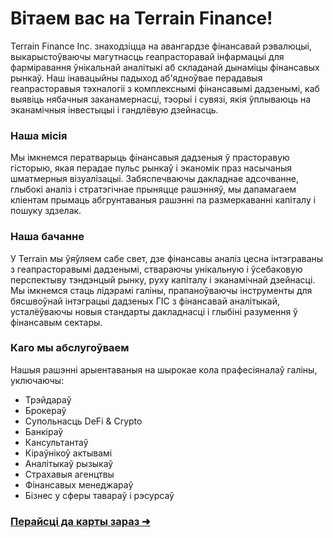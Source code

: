 # Вітаем вас на Terrain Finance!

Terrain Finance Inc. знаходзіцца на авангардзе фінансавай рэвалюцыі, выкарыстоўваючы магутнасць геапрасторавай інфармацыі для фарміравання ўнікальнай аналітыкі аб складанай дынаміцы фінансавых рынкаў. Наш інавацыйны падыход аб'ядноўвае перадавыя геапрасторавыя тэхналогіі з комплекснымі фінансавымі дадзенымі, каб выявіць нябачныя заканамернасці, тэорыі і сувязі, якія ўплываюць на эканамічныя інвестыцыі і гандлёвую дзейнасць.

### Наша місія

Мы імкнемся ператварыць фінансавыя дадзеныя ў прасторавую гісторыю, якая перадае пульс рынкаў і эканомік праз насычаныя шматмерныя візуалізацыі. Забяспечваючы дакладнае адсочванне, глыбокі аналіз і стратэгічнае прыняцце рашэнняў, мы дапамагаем кліентам прымаць абгрунтаваныя рашэнні па размеркаванні капіталу і пошуку здзелак.

### Наша бачанне

У Terrain мы ўяўляем сабе свет, дзе фінансавы аналіз цесна інтэграваны з геапрасторавымі дадзенымі, ствараючы унікальную і ўсебаковую перспектыву тэндэнцый рынку, руху капіталу і эканамічнай дзейнасці. Мы імкнемся стаць лідэрамі галіны, прапаноўваючы інструменты для бясшвоўнай інтэграцыі дадзеных ГІС з фінансавай аналітыкай, усталёўваючы новыя стандарты дакладнасці і глыбіні разумення ў фінансавым сектары.

### Каго мы абслугоўваем

Нашыя рашэнні арыентаваныя на шырокае кола прафесіяналаў галіны, уключаючы:

- Трэйдараў  
- Брокераў  
- Супольнасць DeFi & Crypto
- Банкіраў  
- Кансультантаў  
- Кіраўнікоў актывамі  
- Аналітыкаў рызыкаў  
- Страхавыя агенцтвы  
- Фінансавых менеджараў  
- Бізнес у сферы тавараў і рэсурсаў  

### [Перайсці да карты зараз ➜](/ "map")